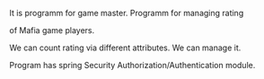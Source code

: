 It is programm for game master. Programm for managing rating 

of Mafia game players.

We can count rating  via different attributes. We can manage it.

Program has spring Security Authorization/Authentication module.